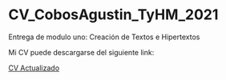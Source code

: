 # CV_CobosAgustin_TyHM_2021

Entrega de modulo uno: Creación de Textos e Hipertextos

<p>

Mi CV puede descargarse del siguiente link:

<p>

[CV Actualizado](file:///C:/Users/agust/Documents/Facultad/Tecnicas%20y%20Herramientas%20modernas/CV_Agustin%20Cobos.zip)
